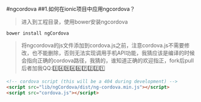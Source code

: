 #ngcordova
##1.如何在ionic项目中应用ngcordova？
>进入到工程目录，使用bower安装ngcordova
```
bower install ngCordova
```
>将ngcordova的js文件添加到cordova.js之前，注意cordova.js不需要修改，也不能删除，否则无法实现调用手机API功能，我猜应该是编译的时候会指向正确的cordova路径，我猜的，谁知道正确的欢迎指正，fork后pull后者加我QQ::three::four::nine::four::six::seven::two::two::one:
```html
<!-- cordova script (this will be a 404 during development) -->
<script src="lib/ngCordova/dist/ng-cordova.min.js"></script>
<script src="cordova.js"></script>
```


